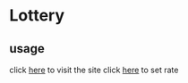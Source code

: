 # Lottery

## usage

click [here](https://truongginjs.github.io/lottery/) to visit the site
click [here](https://truongginjs.github.io/lottery/set-rate.html) to set rate